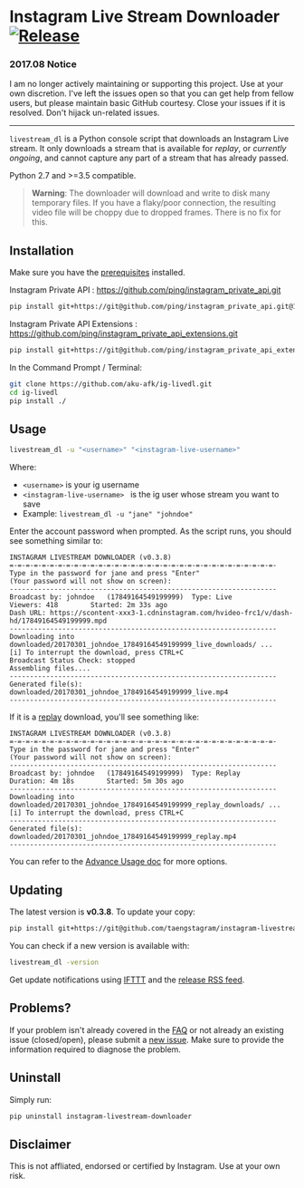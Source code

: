 # Instagram Live Stream Downloader [![Release](https://img.shields.io/badge/latest_release-v0.3.8-ff4980.svg)](https://github.com/taengstagram/instagram-livestream-downloader/releases)


### 2017.08 Notice
I am no longer actively maintaining or supporting this project. Use at your own discretion. I've left the issues open so that you can get help from fellow users, but please maintain basic GitHub courtesy. Close your issues if it is resolved. Don't hijack un-related issues.

---

``livestream_dl`` is a Python console script that downloads an Instagram Live stream. It only downloads a stream that is available for *replay*, or *currently ongoing*, and cannot capture any part of a stream that has already passed.

Python 2.7 and >=3.5 compatible.

> __Warning__: The downloader will download and write to disk many temporary files. If you have a flaky/poor connection, the resulting video file will be choppy due to dropped frames. There is no fix for this.

## Installation

Make sure you have the [prerequisites](PREREQUISITES.md) installed.

Instagram Private API :
https://github.com/ping/instagram_private_api.git
```bash
pip install git+https://git@github.com/ping/instagram_private_api.git@1.6.0
```
Instagram Private API Extensions :
https://github.com/ping/instagram_private_api_extensions.git
```bash
pip install git+https://git@github.com/ping/instagram_private_api_extensions.git@0.3.9
```

In the Command Prompt / Terminal:

```bash
git clone https://github.com/aku-afk/ig-livedl.git
cd ig-livedl
pip install ./
```

## Usage

```bash
livestream_dl -u "<username>" "<instagram-live-username>"
```

Where:

- ``<username>`` is your ig username
- ``<instagram-live-username> `` is the ig user whose stream you want to save
- Example: ``livestream_dl -u "jane" "johndoe"``

Enter the account password when prompted. As the script runs, you should see something similar to:

```
INSTAGRAM LIVESTREAM DOWNLOADER (v0.3.8)
=-=-=-=-=-=-=-=-=-=-=-=-=-=-=-=-=-=-=-=-=-=-=-=-=-=-=-=-=-=-=-=-=-
Type in the password for jane and press "Enter"
(Your password will not show on screen):
------------------------------------------------------------------
Broadcast by: johndoe 	(17849164549199999)  Type: Live
Viewers: 418 		Started: 2m 33s ago
Dash URL: https://scontent-xxx3-1.cdninstagram.com/hvideo-frc1/v/dash-hd/17849164549199999.mpd
------------------------------------------------------------------
Downloading into downloaded/20170301_johndoe_17849164549199999_live_downloads/ ...
[i] To interrupt the download, press CTRL+C
Broadcast Status Check: stopped
Assembling files....
------------------------------------------------------------------
Generated file(s):
downloaded/20170301_johndoe_17849164549199999_live.mp4
------------------------------------------------------------------
```

If it is a [replay](http://blog.instagram.com/post/162048719842/160720-replay-live-stories) download, you'll see something like:

```
INSTAGRAM LIVESTREAM DOWNLOADER (v0.3.8)
=-=-=-=-=-=-=-=-=-=-=-=-=-=-=-=-=-=-=-=-=-=-=-=-=-=-=-=-=-=-=-=-=-
Type in the password for jane and press "Enter"
(Your password will not show on screen):
------------------------------------------------------------------
Broadcast by: johndoe 	(17849164549199999)  Type: Replay
Duration: 4m 18s 		Started: 5m 30s ago
------------------------------------------------------------------
Downloading into downloaded/20170301_johndoe_17849164549199999_replay_downloads/ ...
[i] To interrupt the download, press CTRL+C
------------------------------------------------------------------
Generated file(s):
downloaded/20170301_johndoe_17849164549199999_replay.mp4
------------------------------------------------------------------
```


You can refer to the [Advance Usage doc](ADVANCE_USAGE.md) for more options.

## Updating

The latest version is __v0.3.8__. To update your copy:

```bash
pip install git+https://git@github.com/taengstagram/instagram-livestream-downloader.git@0.3.8 --process-dependency-links --upgrade
```

You can check if a new version is available with:

```bash
livestream_dl -version
```

Get update notifications using [IFTTT](https://ifttt.com) and the [release RSS feed](https://github.com/taengstagram/instagram-livestream-downloader/releases.atom).

## Problems?

If your problem isn't already covered in the [FAQ](FAQ.md) or not already an existing issue (closed/open), please submit a [new issue](https://github.com/taengstagram/instagram-livestream-downloader/issues/new). Make sure to provide the information required to diagnose the problem.

## Uninstall

Simply run:

```bash
pip uninstall instagram-livestream-downloader
```

## Disclaimer

This is not affliated, endorsed or certified by Instagram. Use at your own risk.
